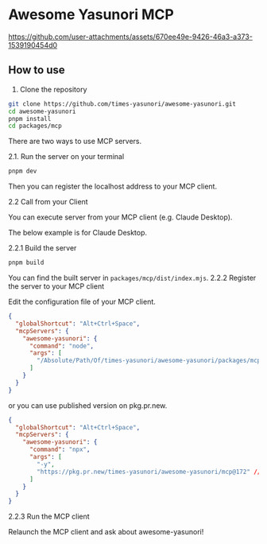 # Awesome Yasunori MCP

https://github.com/user-attachments/assets/670ee49e-9426-46a3-a373-1539190454d0

## How to use

1. Clone the repository
```bash
git clone https://github.com/times-yasunori/awesome-yasunori.git
cd awesome-yasunori
pnpm install
cd packages/mcp
```

There are two ways to use MCP servers.

2.1. Run the server on your terminal
```bash
pnpm dev
```

Then you can register the localhost address to your MCP client.

2.2 Call from your Client

You can execute server from your MCP client (e.g. Claude Desktop).

The below example is for Claude Desktop.

2.2.1 Build the server
```bash
pnpm build
```

You can find the built server in `packages/mcp/dist/index.mjs`.
2.2.2 Register the server to your MCP client

Edit the configuration file of your MCP client.

```json
{
  "globalShortcut": "Alt+Ctrl+Space",
  "mcpServers": {
    "awesome-yasunori": {
      "command": "node",
      "args": [
        "/Absolute/Path/Of/times-yasunori/awesome-yasunori/packages/mcp/dist/index.mjs"
      ]
    }
  }
}
```

or you can use published version on pkg.pr.new.

```json
{
  "globalShortcut": "Alt+Ctrl+Space",
  "mcpServers": {
    "awesome-yasunori": {
      "command": "npx",
      "args": [
        "-y",
        "https://pkg.pr.new/times-yasunori/awesome-yasunori/mcp@172" // you can check the latest version on pkg.pr.new
      ]
    }
  }
}
```

2.2.3 Run the MCP client

Relaunch the MCP client and ask about awesome-yasunori! 

